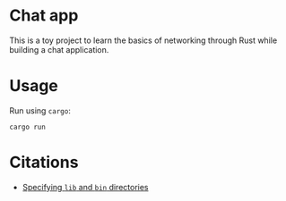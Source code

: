 # Chat app

This is a toy project to learn the basics of networking through Rust while building a chat application.

# Usage

Run using `cargo`:

```
cargo run
```

# Citations

- [Specifying `lib` and `bin` directories](https://stackoverflow.com/questions/26946646/rust-package-with-both-a-library-and-a-binary) 